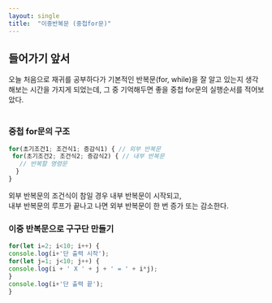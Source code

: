 ```yaml
---
layout: single
title:  "이중반복문 (중첩for문)"
---
```


## **들어가기 앞서**
오늘 처음으로 재귀를 공부하다가 기본적인 반복문(for, while)을 잘 알고 있는지 생각해보는 시간을 가지게 되었는데, 그 중 기억해두면 좋을 중첩 for문의 실행순서를 적어보았다.
<br></br>
### **중첩 for문의 구조**

```JavaScript
for(초기조건1; 조건식1; 증감식1) { // 외부 반복문
 for(초기조건2; 조건식2; 증감식2) { // 내부 반복문
   // 반복할 명령문
  }
}
```

외부 반복문의 조건식이 참일 경우 내부 반복문이 시작되고,<br>
내부 반복문의 루프가 끝나고 나면 외부 반복문이 한 번 증가 또는 감소한다.

### **이중 반복문으로 구구단 만들기**

```JavaScript
for(let i=2; i<10; i++) {
console.log(i+'단 출력 시작');
for(let j=1; j<10; j++) {
console.log(i + ' X ' + j + ' = ' + i*j);
}
console.log(i+'단 출력 끝');
}
```
